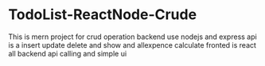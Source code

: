 # TodoList-ReactNode-Crude
This is mern project for crud operation backend use  nodejs and express api is a insert update delete and show and allexpence calculate fronted is react all backend api calling and simple ui 
